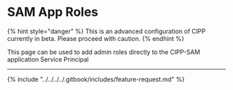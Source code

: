 # SAM App Roles

{% hint style="danger" %}
This is an advanced configuration of CIPP currently in beta. Please proceed with caution.
{% endhint %}

This page can be used to add admin roles directly to the CIPP-SAM application Service Principal

***

{% include "../../../../.gitbook/includes/feature-request.md" %}
